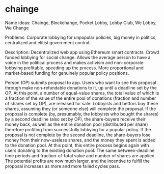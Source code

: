 # chainge

Name ideas: Chainge, Blockchange, Pocket Lobby, Lobby Club, We Lobby, We Change


Problems: Corporate lobbying for unpopular policies, big money in politics, centralized and elitist government control.


Description: Decentralized web app using Ethereum smart contracts. Crowd funded lobbying for social change. Allows the average person to have a voice in the political process and makes activism and non-corporate lobbying profitable, speeding up the process. More proportional and market-based funding for genuinely popular policy positions.


Person (OP) submits proposal to app. Users who want to see this proposal through make non-refundable donations to it, up until a deadline set by the OP. At this point, a number of equal-value shares, the total value of which is a fraction of the value of the entire pool of donations (fraction and number of shares set by OP), are released for sale. Lobbyists and bettors buy these shares, assuming they (or someone else) will complete the proposal. If the proposal is complete (by, presumably, the lobbyists who bought the shares) by a second deadline (also set by OP), the share-buyers receive their money back, as well as the entire donation pool (distributed per share) therefore profiting from successfully lobbying for a popular policy. If the proposal is not complete by the second deadline, the share-buyers lose money from their now-useless shares, and the money they spent is added to the donation pool. At this point, this entire process begins again with users donating to the existing donation pool. The same between-deadline time periods and fraction-of-total value and number of shares are applied. The potential profits are now much larger, and the incentive to fulfill the proposal increases as more and more failed cycles pass.


